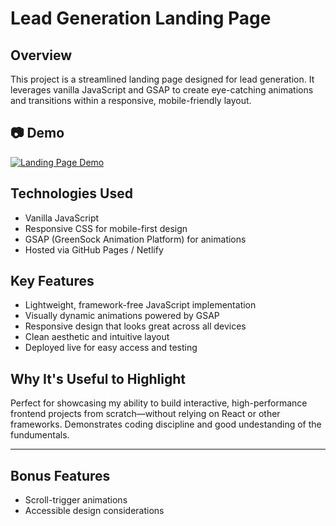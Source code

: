 # Lead Generation Landing Page

## Overview
This project is a streamlined landing page designed for lead generation. It leverages vanilla JavaScript and GSAP to create eye-catching animations and transitions within a responsive, mobile-friendly layout.

## 📷 Demo

[![Landing Page Demo](https://github.com/user-attachments/assets/e1646915-d26f-4d7b-9387-a1a693415980)](https://alexband-pro.github.io/lead-generation-landing-page/)

## Technologies Used
- Vanilla JavaScript
- Responsive CSS for mobile-first design
- GSAP (GreenSock Animation Platform) for animations
- Hosted via GitHub Pages / Netlify

## Key Features
- Lightweight, framework-free JavaScript implementation
- Visually dynamic animations powered by GSAP
- Responsive design that looks great across all devices
- Clean aesthetic and intuitive layout
- Deployed live for easy access and testing

## Why It's Useful to Highlight
Perfect for showcasing my ability to build interactive, high-performance frontend projects from scratch—without relying on React or other frameworks. Demonstrates coding discipline and good undestanding of the fundumentals.

---

## Bonus Features
- Scroll-trigger animations
- Accessible design considerations

